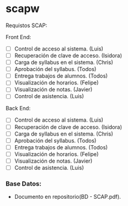 # scapw

Requistos SCAP:

Front End:

- [ ] Control de acceso al sistema. (Luis)
- [ ] Recuperación de clave de acceso. (Isidora)
- [ ] Carga de syllabus en el sistema. (Chris)
- [ ] Aprobación del syllabus. (Todos)
- [ ] Entrega trabajos de alumnos. (Todos)
- [ ] Visualización de horarios. (Felipe)
- [ ] Visualización de notas. (Javier)
- [ ] Control de asistencia. (Luis)

Back End:

- [ ] Control de acceso al sistema. (Luis)
- [ ] Recuperación de clave de acceso. (Isidora)
- [ ] Carga de syllabus en el sistema. (Chris)
- [ ] Aprobación del syllabus. (Todos)
- [ ] Entrega trabajos de alumnos. (Todos)
- [ ] Visualización de horarios. (Felipe)
- [ ] Visualización de notas. (Javier)
- [ ] Control de asistencia. (Luis)

### Base Datos:

- Documento en repositorio(BD - SCAP.pdf).
